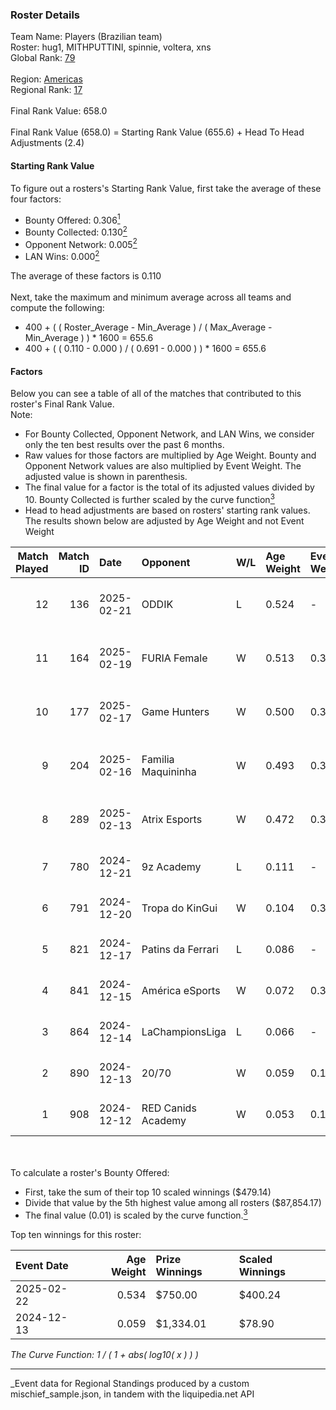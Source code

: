 ### Roster Details<br />
Team Name: Players (Brazilian team)<br />
Roster: hug1, MITHPUTTINI, spinnie, voltera, xns<br />
Global Rank: [79](../../standings_global_2025_06_02.md)<br />
<br />
Region: [Americas]( ../../standings_americas_2025_06_02.md)<br />
Regional Rank: [17]( ../../standings_americas_2025_06_02.md)<br />
<br />
Final Rank Value:  658.0<br />
<br />
Final Rank Value (658.0) = Starting Rank Value (655.6) + Head To Head Adjustments (2.4)<br />

#### Starting Rank Value<br />
To figure out a rosters's Starting Rank Value, first take the average of these four factors:<br />
- Bounty Offered: 0.306[<sup>1</sup>](#table2)
- Bounty Collected: 0.130[<sup>2</sup>](#table1)
- Opponent Network: 0.005[<sup>2</sup>](#table1)
- LAN Wins: 0.000[<sup>2</sup>](#table1)

The average of these factors is 0.110<br />
<br />
Next, take the maximum and minimum average across all teams and compute the following:<br />
- 400 + ( ( Roster_Average - Min_Average ) / ( Max_Average - Min_Average ) ) * 1600 = 655.6
- 400 + ( ( 0.110 - 0.000 ) / ( 0.691 - 0.000 ) ) * 1600 = 655.6


#### Factors<br />
Below you can see a table of all of the matches that contributed to this roster's Final Rank Value.<br />
Note:<br />

- For Bounty Collected, Opponent Network, and LAN Wins, we consider only the ten best results over the past 6 months.
- Raw values for those factors are multiplied by Age Weight. Bounty and Opponent Network values are also multiplied by Event Weight. The adjusted value is shown in parenthesis.
- The final value for a factor is the total of its adjusted values divided by 10. Bounty Collected is further scaled by the curve function[<sup>3</sup>](#curveFunction)
- Head to head adjustments are based on rosters' starting rank values. The results shown below are adjusted by Age Weight and not Event Weight
<span id="table1"></span><br />


| Match Played | Match ID | Date       | Opponent           | W/L | Age Weight | Event Weight | Bounty Collected | Opponent Network | LAN Wins  | H2H Adj. | Roster                                   |
| -: | -: | :- | :- | :- | :- | :- | :- | :- | :- | -: | :- |
|           12 |      136 | 2025-02-21 | ODDIK              | L   | 0.524      | -            | -                | -                | -         |    -6.61 | hug1, MITHPUTTINI, spinnie, voltera, xns |
|           11 |      164 | 2025-02-19 | FURIA Female       | W   | 0.513      | 0.371        | 0.000 (0.000)    | 0.000 (0.000)    | 0 (0.000) |     3.01 | hug1, MITHPUTTINI, spinnie, voltera, xns |
|           10 |      177 | 2025-02-17 | Game Hunters       | W   | 0.500      | 0.371        | 0.000 (0.000)    | 0.205 (0.038)    | 0 (0.000) |     4.23 | hug1, MITHPUTTINI, spinnie, voltera, xns |
|            9 |      204 | 2025-02-16 | Familia Maquininha | W   | 0.493      | 0.371        | 0.000 (0.000)    | 0.084 (0.015)    | 0 (0.000) |     2.89 | hug1, MITHPUTTINI, spinnie, voltera, xns |
|            8 |      289 | 2025-02-13 | Atrix Esports      | W   | 0.472      | 0.371        | 0.000 (0.000)    | 0.000 (0.000)    | 0 (0.000) |     2.72 | hug1, MITHPUTTINI, spinnie, voltera, xns |
|            7 |      780 | 2024-12-21 | 9z Academy         | L   | 0.111      | -            | -                | -                | -         |    -2.43 | dok, dzt, MITHPUTTINI, spinnie, xns      |
|            6 |      791 | 2024-12-20 | Tropa do KinGui    | W   | 0.104      | 0.384        | 0.000 (0.000)    | 0.000 (0.000)    | 0 (0.000) |     0.64 | dok, dzt, MITHPUTTINI, spinnie, xns      |
|            5 |      821 | 2024-12-17 | Patins da Ferrari  | L   | 0.086      | -            | -                | -                | -         |    -1.91 | dok, dzt, MITHPUTTINI, spinnie, xns      |
|            4 |      841 | 2024-12-15 | América eSports    | W   | 0.072      | 0.384        | 0.000 (0.000)    | 0.000 (0.000)    | 0 (0.000) |     0.44 | dok, dzt, MITHPUTTINI, spinnie, xns      |
|            3 |      864 | 2024-12-14 | LaChampionsLiga    | L   | 0.066      | -            | -                | -                | -         |    -1.48 | dok, dzt, MITHPUTTINI, spinnie, xns      |
|            2 |      890 | 2024-12-13 | 20/70              | W   | 0.059      | 0.143        | 0.000 (0.000)    | 0.009 (0.000)    | 0 (0.000) |     0.60 | dok, dzt, MITHPUTTINI, spinnie, xns      |
|            1 |      908 | 2024-12-12 | RED Canids Academy | W   | 0.053      | 0.143        | 0.000 (0.000)    | 0.000 (0.000)    | 0 (0.000) |     0.32 | dok, dzt, MITHPUTTINI, spinnie, xns      |

<br />
<span id="table2"></span><br />
To calculate a roster's Bounty Offered:<br />

- First, take the sum of their top 10 scaled winnings ($479.14)
- Divide that value by the 5th highest value among all rosters ($87,854.17)
- The final value (0.01) is scaled by the curve function.[<sup>3</sup>](#curveFunction)

Top ten winnings for this roster:<br />

| Event Date | Age Weight | Prize Winnings | Scaled Winnings |
| :- | -: | :- | :- |
| 2025-02-22 |      0.534 | $750.00        | $400.24         |
| 2024-12-13 |      0.059 | $1,334.01      | $78.90          |


<span id="curveFunction"></span>_The Curve Function: 1 / ( 1 + abs( log10( x ) ) )_<br />

---
_Event data for Regional Standings produced by a custom mischief_sample.json, in tandem with the liquipedia.net API<br />
